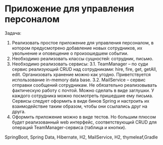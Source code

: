 Приложение для управления персоналом
===============================

Задача:
1.	Реализовать простое приложение для управления персоналом, в котором предусмотрено добавление новых сотрудников, их увольнение и оповещение о произошедшем событии. 
2.	Необходимо реализовать классы сущностей: сотрудник, письмо.
3.	Необходимо реализовать сервисы:
3.1.	TeamManager – по суди сервис реализующий CRUD над сотрудниками: hire, fire, get, getAll, edit. Организовать хранение можно как угодно. Приветствуется использование in-memory data base. 
3.2.	 MailService – сервис отправки сообщений сотрудникам. Не обязательно реализовывать фактическую работу с почтой. Можно сделать в виде заглушки. У каждого сотрудника можно посмотреть пришедшие ему письма.
Сервисы следует оформить в виде бинов Spring и настроить их взаимодействие таким образом, чтобы они ссылались друг на друга. 
4.	Оформить приложение можно в виде тестов. Но большим плюсом будет реализованный web интерфейс, соответствующий CRUD для операций TeamManager-сервиса (таблица и кнопки).


SpringBoot, Spring Data, Hibernate, H2, MailService, H2, thymeleaf,Gradle
